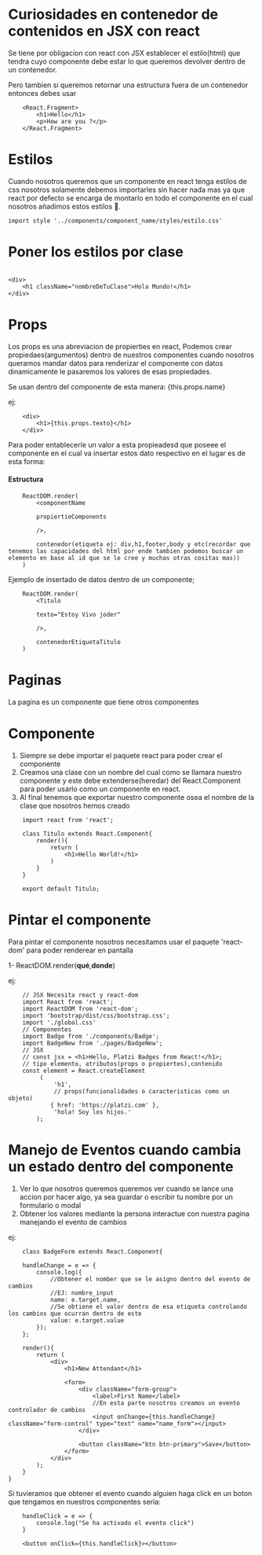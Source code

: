 
# Curiosidades en contenedor de contenidos en JSX con react

Se tiene por obligacion con react con JSX establecer el estilo(html) que tendra cuyo componente debe estar lo que queremos devolver dentro de un contenedor.

Pero tambien si queremos retornar una estructura fuera de un contenedor entonces debes usar

~~~
	<React.Fragment>
		<h1>Hello</h1>
		<p>How are you ?</p>
	</React.Fragment>
~~~

# Estilos

Cuando nosotros queremos que un componente en react tenga estilos de css nosotros solamente debemos importarles sin hacer nada mas ya que react por defecto se encarga de montarlo en todo el componente en el cual nosotros añadimos estos estilos 🧐.

~~~
import style '../components/component_name/styles/estilo.css'
~~~

# Poner los estilos por clase

~~~

<div>
	<h1 className="nombreDeTuClase">Hola Mundo!</h1>
</div>

~~~

# Props

Los props es una abreviacion de propierties en react, Podemos crear propiedaes(argumentos) dentro de nuestros componentes cuando nosotros queramos mandar datos para renderizar el componente con datos dinamicamente le pasaremos los valores de esas propiedades.

Se usan dentro del componente de esta manera: {this.props.name}

ej:

~~~
	<div>
		<h1>{this.props.texto}</h1>
	</div>
~~~

Para poder entablecerle un valor a esta propieadesd que poseee el componente en el cual va insertar estos dato respectivo en el lugar es de esta forma:

#### Estructura

~~~
	ReactDOM.render(
		<componentName

		propiertieComponents

		/>,

		contenedor(etiqueta ej: div,h1,footer,body y etc(recordar que tenemos las capacidades del html por ende tambien podemos buscar un elemento en base al id que se le cree y muchas otras cositas mas))
	)
~~~


Ejemplo de insertado de datos dentro de un componente;

~~~
	ReactDOM.render(
		<Titulo

		texto="Estoy Vivo joder"

		/>,

		contenedorEtiquetaTitulo
	)
~~~

# Paginas

La pagina es un componente que tiene otros componentes

# Componente

1. Siempre se debe importar el paquete react para poder crear el componente
1. Creamos una clase con un nombre del cual como se llamara nuestro componente y este debe extenderse(heredar) del React.Component para poder usarlo como un componente en react.
1. Al final tenemos que exportar nuestro componente osea el nombre de la clase que nosotros hemos creado

~~~
	import react from 'react';

	class Titulo extends React.Component{
		render(){
			return (
				<h1>Hello World!</h1>
			)
		}
	}

	export default Titulo;
~~~

# Pintar el componente

Para pintar el componente nosotros necesitamos usar el paquete 'react-dom' para poder renderear en pantalla

1- ReactDOM.render(__qué__,__donde__)

ej:

~~~
	// JSX Necesita react y react-dom
	import React from 'react';
	import ReactDOM from 'react-dom';
	import 'bootstrap/dist/css/bootstrap.css';
	import './global.css'
	// Componentes
	import Badge from './components/Badge';
	import BadgeNew from './pages/BadgeNew';
	// JSX
	// const jsx = <h1>Hello, Platzi Badges from React!</h1>;
	// tipo elemento, atributos(props o propiertes),contenido
	const element = React.createElement
	     (
	         'h1',
	         // props(funcionalidades o caracteristicas como un objeto)
	        { href: 'https://platzi.com' },
	         'hola! Soy los hijos.'
	    );
~~~


# Manejo de Eventos cuando cambia un estado dentro del componente

1. Ver lo que nosotros queremos queremos ver cuando se lance una accion por hacer algo, ya sea guardar o escribir tu nombre por un formulario o modal
1. Obtener los valores mediante la persona interactue con nuestra pagina manejando el evento de cambios

ej:

~~~
	class BadgeForm extends React.Component{

    handleChange = e => {
        console.log({
        	//Obtener el nomber que se le asigno dentro del evento de cambios
        	//EJ: nombre_input
            name: e.target.name,
            //Se obtiene el valor dentro de esa etiqueta controlando los cambios que ocurran dentro de este
            value: e.target.value
        });
    };

    render(){
        return (
            <div>
                <h1>New Attendant</h1>

                <form>
                    <div className="form-group">
                        <label>First Name</label>
                        //En esta parte nosotros creamos un evento controlador de cambios
                        <input onChange={this.handleChange} className="form-control" type="text" name="name_form"></input>
                    </div>

                    <button className="btn btn-primary">Save</button>
                </form>
            </div>
        );
    }
}
~~~


Si tuvieramos que obtener el evento cuando alguien haga click en un boton que tengamos en nuestros componentes seria:

~~~
	handleClick = e => {
		console.log("Se ha activado el evento click")
	}

	<button onClick={this.handleClick}></button>
~~~